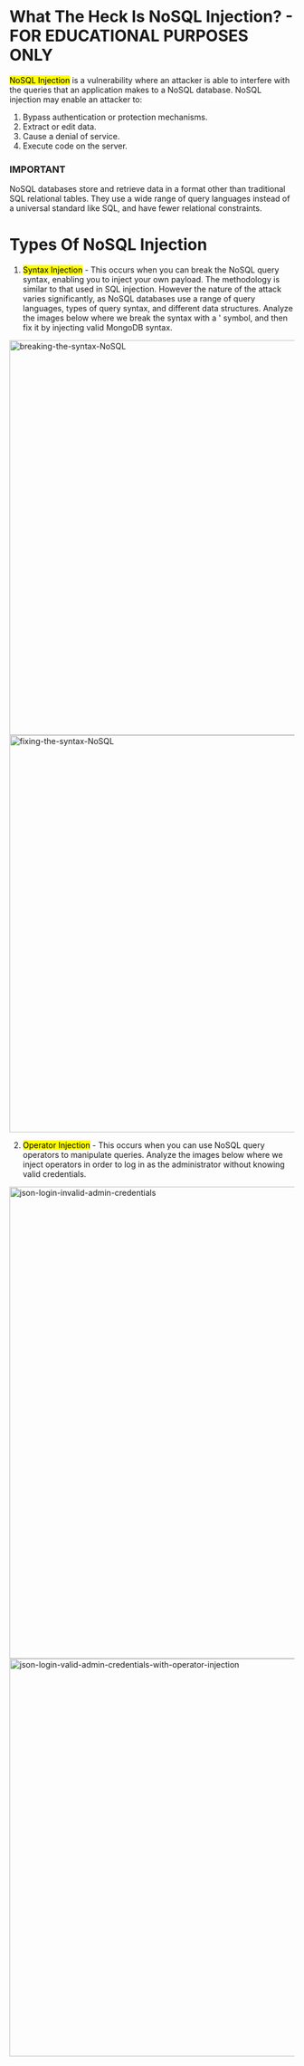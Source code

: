 <h1>What The Heck Is NoSQL Injection? - FOR EDUCATIONAL PURPOSES ONLY</h1>

<mark>NoSQL Injection</mark> is a vulnerability where an attacker is able to interfere with the queries that an application makes to a NoSQL database. NoSQL injection may enable an attacker to:

1. Bypass authentication or protection mechanisms.
2. Extract or edit data.
3. Cause a denial of service.
4. Execute code on the server.


<h3>IMPORTANT</h3>
NoSQL databases store and retrieve data in a format other than traditional SQL relational tables. They use a wide range of query languages instead of a universal standard like SQL, and 
have fewer relational constraints.

<h1>Types Of NoSQL Injection</h1>

1. <mark>Syntax Injection</mark> - This occurs when you can break the NoSQL query syntax, enabling you to inject your own payload. The methodology is similar to that used in SQL injection. However the nature of the attack varies significantly, as NoSQL databases use a range of query languages, types of query syntax, and different data structures. Analyze the images below where we break the syntax with a ' symbol, and then fix it by injecting valid MongoDB syntax.
<img width="1903" height="698" alt="breaking-the-syntax-NoSQL" src="https://github.com/user-attachments/assets/bcf8f10d-68eb-4ed7-89c2-5a03fb70124f" />
<img width="1907" height="702" alt="fixing-the-syntax-NoSQL" src="https://github.com/user-attachments/assets/fc78c2e1-d151-4b27-ab8c-50d2da39b283" />


2. <mark>Operator Injection</mark> - This occurs when you can use NoSQL query operators to manipulate queries. Analyze the images below where we inject operators in order to log in as the administrator without knowing valid credentials.
<img width="1912" height="834" alt="json-login-invalid-admin-credentials" src="https://github.com/user-attachments/assets/633018e6-bd05-46fb-a3d2-e634739cc93c" />
<img width="1908" height="703" alt="json-login-valid-admin-credentials-with-operator-injection" src="https://github.com/user-attachments/assets/2d3ebd81-e893-45e9-9798-9562a5e1353d" />
